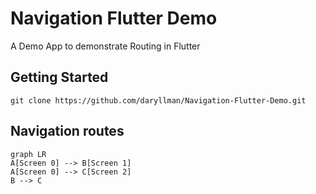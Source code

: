 # Navigation Flutter Demo

A Demo App to demonstrate Routing in Flutter

## Getting Started
```
git clone https://github.com/daryllman/Navigation-Flutter-Demo.git
```

## Navigation routes
```mermaid
graph LR
A[Screen 0] --> B[Screen 1] 
A[Screen 0] --> C[Screen 2] 
B --> C
```
